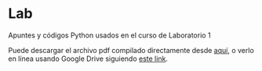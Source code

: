 # Lab
Apuntes y códigos Python usados en el curso de Laboratorio 1

Puede descargar el archivo pdf compilado directamente desde [aquí](https://github.com/gfrubi/Lab/raw/master/apuntes-Lab.pdf), o verlo en línea usando Google Drive siguiendo [este link](https://drive.google.com/viewer?url=https://github.com/gfrubi/Lab/raw/master/apuntes-Lab.pdf).

